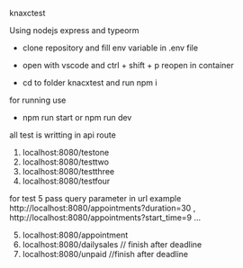 knaxctest

Using nodejs express and typeorm

- clone repository  and fill env variable in .env file
- open with vscode and ctrl + shift + p reopen in container

- cd to folder knacxtest and run npm i

for running use
- npm run start or npm run dev

all test is writting in api route

1. localhost:8080/testone
2. localhost:8080/testtwo
3. localhost:8080/testthree
4. localhost:8080/testfour

for test 5 pass query parameter in url
example http://localhost:8080/appointments?duration=30 , http://localhost:8080/appointments?start_time=9 ...<br/>

5. localhost:8080/appointment
6. localhost:8080/dailysales // finish after deadline
7. localhost:8080/unpaid //finish after deadline 

